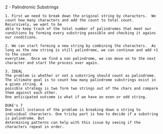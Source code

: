 2 - Palindromic Substrings

    1. First we need to break down the original string by characters.  We count how many characters and add the count to total count. Recursively, we want to be
    able to keep track of the total number of palindromes that meet our conditions by forming every substring possible and checking it agains our conditions.

    2. We can start forming a new string by combining the characters.  As long as the new string is still palindrome, we can continue and add +1 to the count
    everytime.  Once we find a non palindrome, we can move on to the next character and start the process over again.

    3. IDEAL
    The problem is whether or not a substring should count as palindrome. The ultimate goal is to count how many palindrome substrings exist in a given string. A
    possible strategy is two form two strings out of the chars and compare them against each other.
    One anticipated outcome is what if we have an even or odd string.

    DUKE's 7
    One small instance of the problem is breaking down a string to individual characters. One tricky part is how to decide if a substring is palindrome. But
    determining patterns can help with this issue by seeing if the characters repeat in order.
